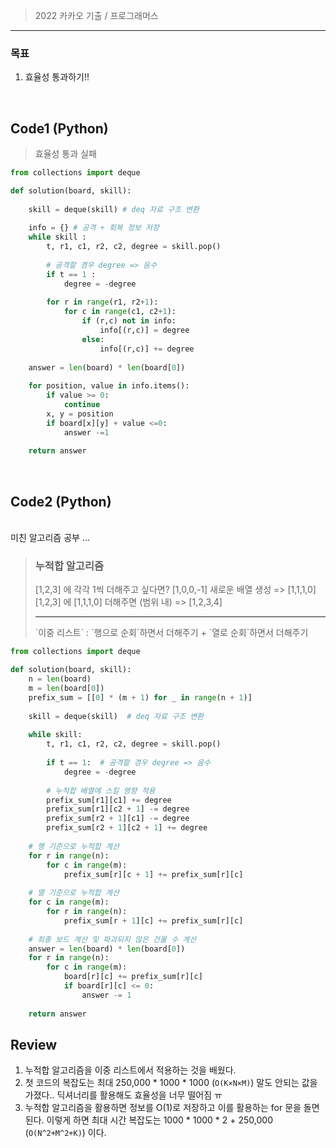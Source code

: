 > 2022 카카오 기출 / 프로그래머스
<hr>

### 목표
1. 효율성 통과하기!!

<br>

## Code1 (Python)
> 효율성 통과 실패
```python 
from collections import deque

def solution(board, skill):
    
    skill = deque(skill) # deq 자료 구조 변환
    
    info = {} # 공격 + 회복 정보 저장
    while skill :
        t, r1, c1, r2, c2, degree = skill.pop()
        
        # 공격할 경우 degree => 음수
        if t == 1 : 
            degree = -degree
        
        for r in range(r1, r2+1):
            for c in range(c1, c2+1):
                if (r,c) not in info:
                    info[(r,c)] = degree
                else:
                    info[(r,c)] += degree
    
    answer = len(board) * len(board[0])
    
    for position, value in info.items():
        if value >= 0:
            continue
        x, y = position
        if board[x][y] + value <=0:
            answer -=1
            
    return answer
```
<br>

## Code2 (Python)
<br>
미친 알고리즘 공부 ...

> ### 누적합 알고리즘
> [1,2,3] 에 각각 1씩 더해주고 싶다면?
> [1,0,0,-1] 새로운 배열 생성 => [1,1,1,0] 
> [1,2,3] 에 [1,1,1,0] 더해주면 (범위 내) => [1,2,3,4]
> <hr>
> `이중 리스트` : `행으로 순회`하면서 더해주기 + `열로 순회`하면서 더해주기 


```python 
from collections import deque

def solution(board, skill):
    n = len(board)
    m = len(board[0])
    prefix_sum = [[0] * (m + 1) for _ in range(n + 1)]
    
    skill = deque(skill)  # deq 자료 구조 변환
    
    while skill:
        t, r1, c1, r2, c2, degree = skill.pop()
        
        if t == 1:  # 공격할 경우 degree => 음수
            degree = -degree
        
        # 누적합 배열에 스킬 영향 적용
        prefix_sum[r1][c1] += degree
        prefix_sum[r1][c2 + 1] -= degree
        prefix_sum[r2 + 1][c1] -= degree
        prefix_sum[r2 + 1][c2 + 1] += degree
    
    # 행 기준으로 누적합 계산
    for r in range(n):
        for c in range(m):
            prefix_sum[r][c + 1] += prefix_sum[r][c]
    
    # 열 기준으로 누적합 계산
    for c in range(m):
        for r in range(n):
            prefix_sum[r + 1][c] += prefix_sum[r][c]
    
    # 최종 보드 계산 및 파괴되지 않은 건물 수 계산
    answer = len(board) * len(board[0])
    for r in range(n):
        for c in range(m):
            board[r][c] += prefix_sum[r][c]
            if board[r][c] <= 0:
                answer -= 1
    
    return answer

```

## Review
1. 누적합 알고리즘을 이중 리스트에서 적용하는 것을 배웠다.
2. 첫 코드의 복잡도는 최대 250,000 * 1000 * 1000 (`O(K×N×M)`) 말도 안되는 값을 가졌다.. 딕셔너리를 활용해도 효율성을 너무 떨어짐 ㅠ 
3. 누적합 알고리즘을 활용하면 정보를 O(1)로 저장하고 이를 활용하는 for 문을 돌면 된다. 이렇게 하면 최대 시간 복잡도는 1000 * 1000 * 2 + 250,000 (`O(N^2+M^2+K)`) 이다. 